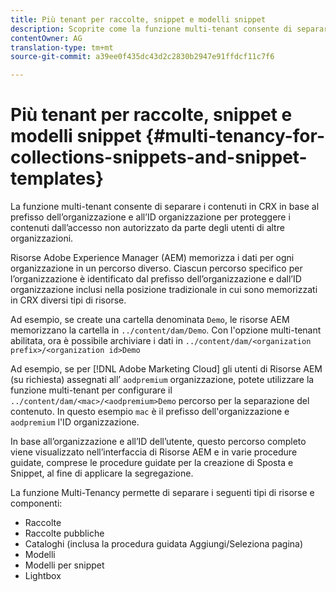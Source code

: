```yaml
---
title: Più tenant per raccolte, snippet e modelli snippet
description: Scoprite come la funzione multi-tenant consente di separare i contenuti nell'archivio CRX in base all'organizzazione del cliente per impedire accessi non autorizzati.
contentOwner: AG
translation-type: tm+mt
source-git-commit: a39ee0f435dc43d2c2830b2947e91ffdcf11c7f6

---
```



# Più tenant per raccolte, snippet e modelli snippet {#multi-tenancy-for-collections-snippets-and-snippet-templates}

La funzione multi-tenant consente di separare i contenuti in CRX in base al prefisso dell’organizzazione e all’ID organizzazione per proteggere i contenuti dall’accesso non autorizzato da parte degli utenti di altre organizzazioni.

Risorse Adobe Experience Manager (AEM) memorizza i dati per ogni organizzazione in un percorso diverso. Ciascun percorso specifico per l’organizzazione è identificato dal prefisso dell’organizzazione e dall’ID organizzazione inclusi nella posizione tradizionale in cui sono memorizzati in CRX diversi tipi di risorse.

Ad esempio, se create una cartella denominata `Demo`, le risorse AEM memorizzano la cartella in `../content/dam/Demo`. Con l&#39;opzione multi-tenant abilitata, ora è possibile archiviare i dati in `../content/dam/<organization prefix>/<organization id>Demo`

Ad esempio, se per [!DNL Adobe Marketing Cloud] gli utenti di Risorse AEM (su richiesta) assegnati all’ `aodpremium` organizzazione, potete utilizzare la funzione multi-tenant per configurare il `../content/dam/<mac>/<aodpremium>Demo` percorso per la separazione del contenuto. In questo esempio `mac` è il prefisso dell&#39;organizzazione e `aodpremium` l&#39;ID organizzazione.

In base all’organizzazione e all’ID dell’utente, questo percorso completo viene visualizzato nell’interfaccia di Risorse AEM e in varie procedure guidate, comprese le procedure guidate per la creazione di Sposta e Snippet, al fine di applicare la segregazione.

La funzione Multi-Tenancy permette di separare i seguenti tipi di risorse e componenti:

* Raccolte
* Raccolte pubbliche
* Cataloghi (inclusa la procedura guidata Aggiungi/Seleziona pagina)
* Modelli
* Modelli per snippet
* Lightbox
